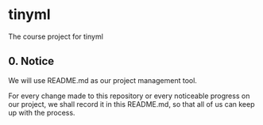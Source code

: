 # tinyml
The course project for tinyml
## 0. Notice
We will use README.md as our project management tool.

For every change made to this repository or every noticeable progress on our project, we shall record it in this README.md, so that all of us can keep up with the process.
